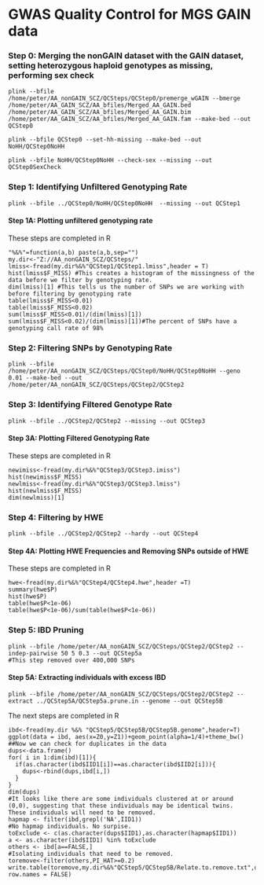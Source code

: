 # GWAS Quality Control for MGS GAIN data

### Step 0: Merging the nonGAIN dataset with the GAIN dataset, setting heterozygous haploid genotypes as missing, performing sex check
```
plink --bfile /home/peter/AA_nonGAIN_SCZ/QCSteps/QCStep0/premerge_wGAIN --bmerge /home/peter/AA_GAIN_SCZ/AA_bfiles/Merged_AA_GAIN.bed /home/peter/AA_GAIN_SCZ/AA_bfiles/Merged_AA_GAIN.bim /home/peter/AA_GAIN_SCZ/AA_bfiles/Merged_AA_GAIN.fam --make-bed --out QCStep0

plink --bfile QCStep0 --set-hh-missing --make-bed --out NoHH/QCStep0NoHH

plink --bfile NoHH/QCStep0NoHH --check-sex --missing --out QCStep0SexCheck
```

### Step 1: Identifying Unfiltered Genotyping Rate 
```
plink --bfile ../QCStep0/NoHH/QCStep0NoHH  --missing --out QCStep1
```
#### Step 1A: Plotting unfiltered genotyping rate
These steps are completed in R
```
"%&%"=function(a,b) paste(a,b,sep="")
my.dir<-"Z://AA_nonGAIN_SCZ/QCSteps/"
lmiss<-fread(my.dir%&%"QCStep1/QCStep1.lmiss",header = T)
hist(lmiss$F_MISS) #This creates a histogram of the missingness of the data before we filter by genotyping rate.
dim(lmiss)[1] #This tells us the number of SNPs we are working with before filtering by genotyping rate
table(lmiss$F_MISS<0.01)
table(lmiss$F_MISS<0.02)
sum(lmiss$F_MISS<0.01)/(dim(lmiss)[1])
sum(lmiss$F_MISS<0.02)/(dim(lmiss)[1])#The percent of SNPs have a genotyping call rate of 98%
```

### Step 2: Filtering SNPs by Genotyping Rate
```
plink --bfile /home/peter/AA_nonGAIN_SCZ/QCSteps/QCStep0/NoHH/QCStep0NoHH --geno 0.01 --make-bed --out /home/peter/AA_nonGAIN_SCZ/QCSteps/QCStep2/QCStep2
```
 
### Step 3: Identifying Filtered Genotype Rate
```
plink --bfile ../QCStep2/QCStep2 --missing --out QCStep3
```

#### Step 3A: Plotting Filtered Genotyping Rate
These steps are completed in R
```
newimiss<-fread(my.dir%&%"QCStep3/QCStep3.imiss")
hist(newimiss$F_MISS)
newlmiss<-fread(my.dir%&%"QCStep3/QCStep3.lmiss")
hist(newlmiss$F_MISS)
dim(newlmiss)[1]
```

### Step 4: Filtering by HWE
```
plink --bfile ../QCStep2/QCStep2 --hardy --out QCStep4
```

#### Step 4A: Plotting HWE Frequencies and Removing SNPs outside of HWE
These steps are completed in R
```
hwe<-fread(my.dir%&%"QCStep4/QCStep4.hwe",header =T)
summary(hwe$P)
hist(hwe$P)
table(hwe$P<1e-06)
table(hwe$P<1e-06)/sum(table(hwe$P<1e-06))
```

### Step 5: IBD Pruning
```
plink --bfile /home/peter/AA_nonGAIN_SCZ/QCSteps/QCStep2/QCStep2 --indep-pairwise 50 5 0.3 --out QCStep5a
#This step removed over 400,000 SNPs
```

#### Step 5A: Extracting individuals with excess IBD
```
plink --bfile /home/peter/AA_nonGAIN_SCZ/QCSteps/QCStep2/QCStep2 --extract ../QCStep5A/QCStep5a.prune.in --genome --out QCStep5B
```
The next steps are completed in R
```
ibd<-fread(my.dir %&% "QCStep5/QCStep5B/QCStep5B.genome",header=T)
ggplot(data = ibd, aes(x=Z0,y=Z1))+geom_point(alpha=1/4)+theme_bw()
##Now we can check for duplicates in the data
dups<-data.frame()
for( i in 1:dim(ibd)[1]){
  if(as.character(ibd$IID1[i])==as.character(ibd$IID2[i])){
    dups<-rbind(dups,ibd[i,])
  }
}
dim(dups)
#It looks like there are some individuals clustered at or around (0,0), suggesting that these individuals may be identical twins.  These individuals will need to be removed.
hapmap <- filter(ibd,grepl('NA',IID1))
#No hapmap individuals. No surpise.
toExclude <- c(as.character(dups$IID1),as.character(hapmap$IID1))
a <- as.character(ibd$IID1) %in% toExclude
others <- ibd[a==FALSE,]
#Isolating individuals that need to be removed.
toremove<-filter(others,PI_HAT>=0.2)
write.table(toremove,my.dir%&%"QCStep5/QCStep5B/Relate.to.remove.txt",quote=FALSE, row.names = FALSE)
```
